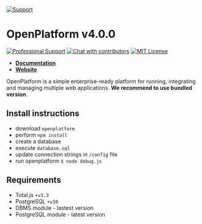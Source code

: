 [![Support](https://www.totaljs.com/img/button-support.png?v=2)](https://www.totaljs.com/support/)

# OpenPlatform v4.0.0

[![Professional Support](https://www.totaljs.com/img/badge-support.svg)](https://www.totaljs.com/support/) [![Chat with contributors](https://www.totaljs.com/img/badge-chat.svg)](https://messenger.totaljs.com) [![MIT License][license-image]][license-url]

- [__Documentation__](https://wiki.totaljs.com/openplatform/01-welcome/)
- [__Website__](https://www.totaljs.com/openplatform/)

OpenPlatform is a simple enterprise-ready platform for running, integrating and managing multiple web applications. __We recommend to use bundled version__.

## Install instructions

- download `openplatform`
- perform `npm install`
- create a database
- execute `database.sql`
- update connection strings in `/config` file
- run openplatform `$ node debug.js`

## Requirements

- Total.js `+v3.3`
- PostgreSQL `+v10`
- DBMS module - lastest version
- PostgreSQL module - latest version

[license-image]: https://img.shields.io/badge/license-MIT-blue.svg?style=flat
[license-url]: license.txt